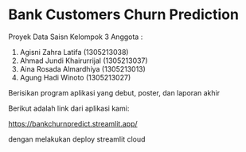 # Bank Customers Churn Prediction

Proyek Data Saisn Kelompok 3
Anggota : 
1. Agisni Zahra Latifa       (1305213038)
2. Ahmad Jundi Khairurrijal  (1305213037)
3. Aina Rosada Almardhiya    (1305213013)
4. Agung Hadi Winoto         (1305213027)

Berisikan program aplikasi yang debut, poster, dan laporan akhir

Berikut adalah link dari aplikasi kami:

https://bankchurnpredict.streamlit.app/

dengan melakukan deploy streamlit cloud
